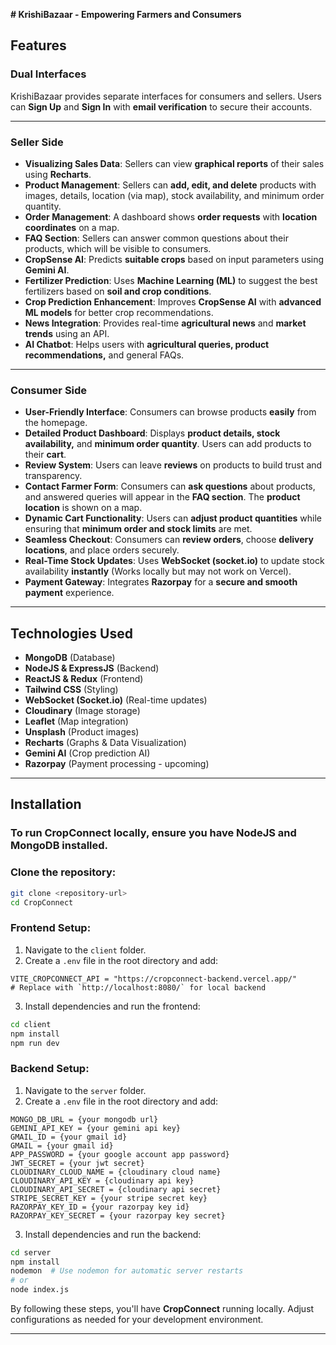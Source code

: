 **# KrishiBazaar - Empowering Farmers and Consumers**

## **Features**

### **Dual Interfaces**  
KrishiBazaar provides separate interfaces for consumers and sellers. Users can **Sign Up** and **Sign In** with **email verification** to secure their accounts.

---

### **Seller Side**

- **Visualizing Sales Data**: Sellers can view **graphical reports** of their sales using **Recharts**.
- **Product Management**: Sellers can **add, edit, and delete** products with images, details, location (via map), stock availability, and minimum order quantity.
- **Order Management**: A dashboard shows **order requests** with **location coordinates** on a map.
- **FAQ Section**: Sellers can answer common questions about their products, which will be visible to consumers.
- **CropSense AI**: Predicts **suitable crops** based on input parameters using **Gemini AI**.
- **Fertilizer Prediction**: Uses **Machine Learning (ML)** to suggest the best fertilizers based on **soil and crop conditions**.
- **Crop Prediction Enhancement**: Improves **CropSense AI** with **advanced ML models** for better crop recommendations.
- **News Integration**: Provides real-time **agricultural news** and **market trends** using an API.
- **AI Chatbot**: Helps users with **agricultural queries, product recommendations,** and general FAQs.

---

### **Consumer Side**

- **User-Friendly Interface**: Consumers can browse products **easily** from the homepage.
- **Detailed Product Dashboard**: Displays **product details, stock availability,** and **minimum order quantity**. Users can add products to their **cart**.
- **Review System**: Users can leave **reviews** on products to build trust and transparency.
- **Contact Farmer Form**: Consumers can **ask questions** about products, and answered queries will appear in the **FAQ section**. The **product location** is shown on a map.
- **Dynamic Cart Functionality**: Users can **adjust product quantities** while ensuring that **minimum order and stock limits** are met.
- **Seamless Checkout**: Consumers can **review orders**, choose **delivery locations**, and place orders securely.
- **Real-Time Stock Updates**: Uses **WebSocket (socket.io)** to update stock availability **instantly** (Works locally but may not work on Vercel).
- **Payment Gateway**: Integrates **Razorpay** for a **secure and smooth payment** experience.

---

## **Technologies Used**
- **MongoDB** (Database)
- **NodeJS & ExpressJS** (Backend)
- **ReactJS & Redux** (Frontend)
- **Tailwind CSS** (Styling)
- **WebSocket (Socket.io)** (Real-time updates)
- **Cloudinary** (Image storage)
- **Leaflet** (Map integration)
- **Unsplash** (Product images)
- **Recharts** (Graphs & Data Visualization)
- **Gemini AI** (Crop prediction AI)
- **Razorpay** (Payment processing - upcoming)

---

## **Installation**
### **To run CropConnect locally, ensure you have NodeJS and MongoDB installed.**

### **Clone the repository:**
```sh
git clone <repository-url>
cd CropConnect
```

### **Frontend Setup:**
1. Navigate to the `client` folder.
2. Create a `.env` file in the root directory and add:
```env
VITE_CROPCONNECT_API = "https://cropconnect-backend.vercel.app/"  
# Replace with `http://localhost:8080/` for local backend
```
3. Install dependencies and run the frontend:
```sh
cd client
npm install
npm run dev
```

### **Backend Setup:**
1. Navigate to the `server` folder.
2. Create a `.env` file in the root directory and add:
```env
MONGO_DB_URL = {your mongodb url}
GEMINI_API_KEY = {your gemini api key}
GMAIL_ID = {your gmail id}
GMAIL = {your gmail id}
APP_PASSWORD = {your google account app password}
JWT_SECRET = {your jwt secret}
CLOUDINARY_CLOUD_NAME = {cloudinary cloud name}
CLOUDINARY_API_KEY = {cloudinary api key}
CLOUDINARY_API_SECRET = {cloudinary api secret}
STRIPE_SECRET_KEY = {your stripe secret key}
RAZORPAY_KEY_ID = {your razorpay key id}
RAZORPAY_KEY_SECRET = {your razorpay key secret}

```
3. Install dependencies and run the backend:
```sh
cd server
npm install
nodemon  # Use nodemon for automatic server restarts
# or
node index.js
```

By following these steps, you'll have **CropConnect** running locally. Adjust configurations as needed for your development environment.

---




